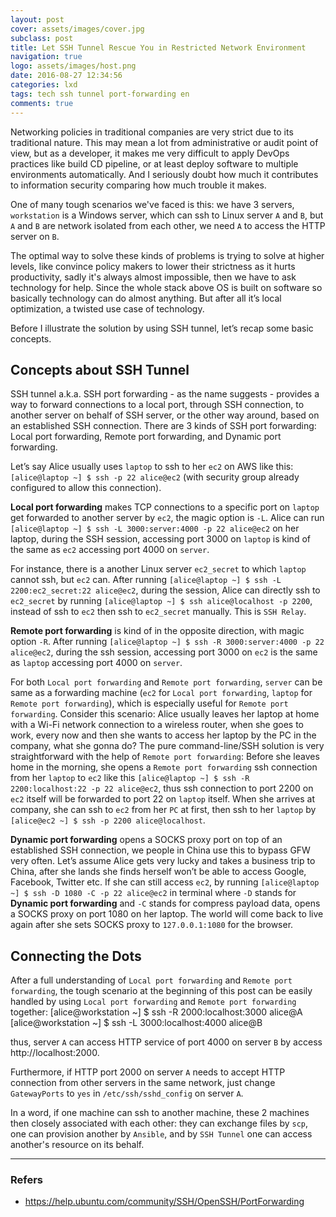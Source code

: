 ```yaml
---
layout: post
cover: assets/images/cover.jpg
subclass: post
title: Let SSH Tunnel Rescue You in Restricted Network Environment
navigation: true
logo: assets/images/host.png
date: 2016-08-27 12:34:56
categories: lxd
tags: tech ssh tunnel port-forwarding en
comments: true
---
```


Networking policies in traditional companies are very strict due to its traditional nature. This may mean a lot from administrative or audit point of view, but as a developer, it makes me very difficult to apply DevOps practices like build CD pipeline, or at least deploy software to multiple environments automatically. And I seriously doubt how much it contributes to information security comparing how much trouble it makes.

One of many tough scenarios we've faced is this: we have 3 servers, `workstation` is a Windows server, which can ssh to Linux server `A` and `B`, but `A` and `B` are network isolated from each other, we need `A` to access the HTTP server on `B`.

The optimal way to solve these kinds of problems is trying to solve at higher levels, like convince policy makers to lower their strictness as it hurts productivity, sadly it's always almost impossible, then we have to ask technology for help. Since the whole stack above OS is built on software so basically technology can do almost anything. But after all it’s local optimization, a twisted use case of technology.


Before I illustrate the solution by using SSH tunnel, let’s recap some basic concepts.


## Concepts about SSH Tunnel

SSH tunnel a.k.a. SSH port forwarding - as the name suggests - provides a way to forward connections to a local port, through SSH connection, to another server on behalf of SSH server, or the other way around, based on an established SSH connection. There are 3 kinds of SSH port forwarding: Local port forwarding, Remote port forwarding, and Dynamic port forwarding.


Let’s say Alice usually uses `laptop` to ssh to her  `ec2` on AWS like this: `[alice@laptop ~] $ ssh -p 22 alice@ec2` (with security group already configured to allow this connection).

**Local port forwarding** makes TCP connections to a specific port on `laptop` get forwarded to another server by `ec2`, the magic option is `-L`. Alice can run `[alice@laptop ~] $ ssh -L 3000:server:4000 -p 22 alice@ec2` on her laptop, during the SSH session, accessing port 3000 on `laptop` is kind of the same as `ec2` accessing port 4000 on `server`. 

For instance, there is a another Linux server `ec2_secret` to which `laptop` cannot ssh, but `ec2` can. After running `[alice@laptop ~] $ ssh -L 2200:ec2_secret:22 alice@ec2`, during the session, Alice can directly ssh to `ec2_secret` by running `[alice@laptop ~] $ ssh alice@localhost -p 2200`, instead of ssh to `ec2` then ssh to `ec2_secret` manually. This is `SSH Relay`.


**Remote port forwarding** is kind of in the opposite direction, with magic option `-R`. After running `[alice@laptop ~] $ ssh -R 3000:server:4000 -p 22 alice@ec2`, during the ssh session, accessing port 3000 on `ec2` is the same as `laptop` accessing port 4000 on `server`.

For both `Local port forwarding` and `Remote port forwarding`, `server` can be same as a forwarding machine (`ec2` for `Local port forwarding`, `laptop` for `Remote port forwarding`), which is especially useful for `Remote port forwarding`. Consider this scenario: Alice usually leaves her laptop at home with a Wi-Fi network connection to a wireless router, when she goes to work, every now and then she wants to access her laptop by the PC in the company, what she gonna do? The pure command-line/SSH solution is very straightforward with the help of `Remote port forwarding`: Before she leaves home in the morning, she opens a `Remote port forwarding` ssh connection from her `laptop` to `ec2` like this `[alice@laptop ~] $ ssh -R 2200:localhost:22 -p 22 alice@ec2`, thus ssh connection to port 2200 on `ec2` itself will be forwarded to port 22 on `laptop` itself. When she arrives at company, she can ssh to `ec2` from her `PC` at first, then ssh to her `laptop` by `[alice@ec2 ~] $ ssh -p 2200 alice@localhost`.

**Dynamic port forwarding** opens a SOCKS proxy port on top of an established SSH connection, we people in China use this to bypass GFW very often. Let’s assume Alice gets very lucky and takes a business trip to China, after she lands she finds herself won’t be able to access Google, Facebook, Twitter etc. If she can still access `ec2`, by running `[alice@laptop ~] $ ssh -D 1080 -C -p 22 alice@ec2` in terminal where `-D` stands for **Dynamic port forwarding** and `-C` stands for compress payload data, opens a SOCKS proxy on port 1080 on her laptop. The world will come back to live again after she sets SOCKS proxy to `127.0.0.1:1080` for the browser.


## Connecting the Dots

After a full understanding of `Local port forwarding` and `Remote port forwarding`, the tough scenario at the beginning of this post can be easily handled by using `Local port forwarding` and `Remote port forwarding` together:
[alice@workstation ~] $ ssh -R 2000:localhost:3000 alice@A
[alice@workstation ~] $ ssh -L 3000:localhost:4000 alice@B

thus, server `A` can access HTTP service of port 4000 on server `B` by access http://localhost:2000. 

Furthermore, if HTTP port 2000 on server `A` needs to accept HTTP connection from other servers in the same network, just change `GatewayPorts` to `yes` in `/etc/ssh/sshd_config` on server `A`. 


In a word, if one machine can ssh to another machine, these 2 machines then closely associated with each other: they can exchange files by `scp`, one can provision another by `Ansible`, and by `SSH Tunnel` one can access another's resource on its behalf.

---

### Refers
- https://help.ubuntu.com/community/SSH/OpenSSH/PortForwarding






